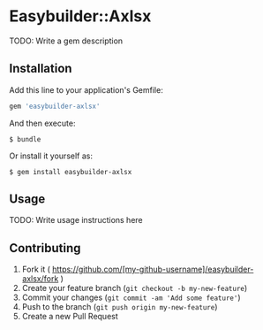 # Easybuilder::Axlsx

TODO: Write a gem description

## Installation

Add this line to your application's Gemfile:

```ruby
gem 'easybuilder-axlsx'
```

And then execute:

    $ bundle

Or install it yourself as:

    $ gem install easybuilder-axlsx

## Usage

TODO: Write usage instructions here

## Contributing

1. Fork it ( https://github.com/[my-github-username]/easybuilder-axlsx/fork )
2. Create your feature branch (`git checkout -b my-new-feature`)
3. Commit your changes (`git commit -am 'Add some feature'`)
4. Push to the branch (`git push origin my-new-feature`)
5. Create a new Pull Request
